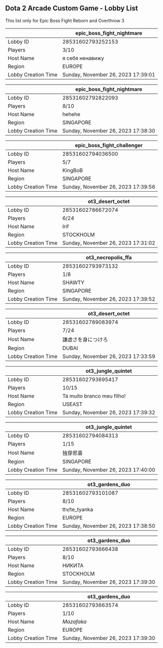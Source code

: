 ## Dota 2 Arcade Custom Game - Lobby List

This list only for Epic Boss Fight Reborn and Overthrow 3

|  | epic_boss_fight_nightmare |
| ------ | ------ |
| Lobby ID | 28531602793252153 |
| Players | 3/10 |
| Host Name | я себя ненавижу |
| Region | EUROPE |
| Lobby Creation Time | Sunday, November 26, 2023 17:39:01 |


|  | epic_boss_fight_nightmare |
| ------ | ------ |
| Lobby ID | 28531602792822093 |
| Players | 8/10 |
| Host Name | hehehe |
| Region | SINGAPORE |
| Lobby Creation Time | Sunday, November 26, 2023 17:38:30 |


|  | epic_boss_fight_challenger |
| ------ | ------ |
| Lobby ID | 28531602794036500 |
| Players | 5/7 |
| Host Name | KingBoB |
| Region | SINGAPORE |
| Lobby Creation Time | Sunday, November 26, 2023 17:39:56 |


|  | ot3_desert_octet |
| ------ | ------ |
| Lobby ID | 28531602786672074 |
| Players | 6/24 |
| Host Name | Irif |
| Region | STOCKHOLM |
| Lobby Creation Time | Sunday, November 26, 2023 17:31:02 |


|  | ot3_necropolis_ffa |
| ------ | ------ |
| Lobby ID | 28531602793973132 |
| Players | 1/8 |
| Host Name | SHAWTY |
| Region | SINGAPORE |
| Lobby Creation Time | Sunday, November 26, 2023 17:39:52 |


|  | ot3_desert_octet |
| ------ | ------ |
| Lobby ID | 28531602789083974 |
| Players | 7/24 |
| Host Name | 謙虚さを身につけろ |
| Region | DUBAI |
| Lobby Creation Time | Sunday, November 26, 2023 17:33:59 |


|  | ot3_jungle_quintet |
| ------ | ------ |
| Lobby ID | 28531602793695417 |
| Players | 10/15 |
| Host Name | Tá muito branco meu filho! |
| Region | USEAST |
| Lobby Creation Time | Sunday, November 26, 2023 17:39:32 |


|  | ot3_jungle_quintet |
| ------ | ------ |
| Lobby ID | 28531602794084313 |
| Players | 1/15 |
| Host Name | 独穿悲喜 |
| Region | SINGAPORE |
| Lobby Creation Time | Sunday, November 26, 2023 17:40:00 |


|  | ot3_gardens_duo |
| ------ | ------ |
| Lobby ID | 28531602793101087 |
| Players | 8/10 |
| Host Name | ttv/te_tyanka |
| Region | EUROPE |
| Lobby Creation Time | Sunday, November 26, 2023 17:38:50 |


|  | ot3_gardens_duo |
| ------ | ------ |
| Lobby ID | 28531602793666438 |
| Players | 8/10 |
| Host Name | НИКИТА |
| Region | STOCKHOLM |
| Lobby Creation Time | Sunday, November 26, 2023 17:39:30 |


|  | ot3_gardens_duo |
| ------ | ------ |
| Lobby ID | 28531602793663574 |
| Players | 1/10 |
| Host Name | _Mazafaka_ |
| Region | EUROPE |
| Lobby Creation Time | Sunday, November 26, 2023 17:39:30 |


